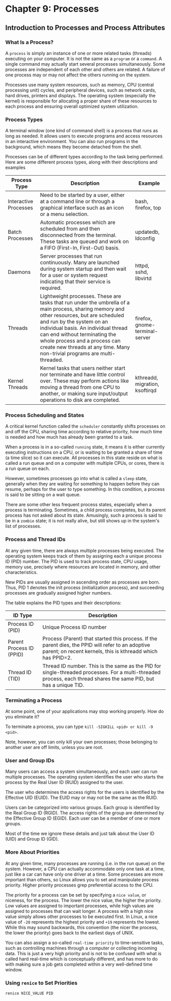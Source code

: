 # Chapter 9: Processes

## Introduction to Processes and Process Attributes

### What Is a Process?

A `process` is simply an instance of one or more related tasks (threads) executing on your computer. It is not the same as a `program` or a `command`. A single command may actually start several processes simultaneously. Some processes are independent of each other and others are related. A failure of one process may or may not affect the others running on the system.

Processes use many system resources, such as memory, CPU (central processing unit) cycles, and peripheral devices, such as network cards, hard drives, printers and displays. The operating system (especially the kernel) is responsible for allocating a proper share of these resources to each process and ensuring overall optimized system utilization.

### Process Types

A terminal window (one kind of command shell) is a process that runs as long as needed. It allows users to execute programs and access resources in an interactive environment. You can also run programs in the background, which means they become detached from the shell.

Processes can be of different types according to the task being performed. Here are some different process types, along with their descriptions and examples

|Process Type|Description|Example|
|------------|-----------|-------|
|Interactive Processes|Need to be started by a user, either at a command line or through a graphical interface such as an icon or a menu selection.| bash, firefox, top|
|Batch Processes|Automatic processes which are scheduled from and then disconnected from the terminal. These tasks are queued and work on a FIFO (First-In, First-Out) basis.|updatedb, ldconfig|
|Daemons|Server processes that run continuously. Many are launched during system startup and then wait for a user or system request indicating that their service is required.|httpd, sshd, libvirtd|
|Threads|Lightweight processes. These are tasks that run under the umbrella of a main process, sharing memory and other resources, but are scheduled and run by the system on an individual basis. An individual thread can end without terminating the whole process and a process can create new threads at any time. Many non-trivial programs are multi-threaded.|firefox, gnome-terminal-server|
|Kernel Threads|Kernel tasks that users neither start nor terminate and have little control over. These may perform actions like moving a thread from one CPU to another, or making sure input/output operations to disk are completed.|kthreadd, migration, ksoftirqd|

### Process Scheduling and States

A critical kernel function called the `scheduler` constantly shifts processes on and off the CPU, sharing time according to relative priority, how much time is needed and how much has already been granted to a task.

When a process is in a so-called `running` state, it means it is either currently executing instructions on a CPU, or is waiting to be granted a share of time (a time slice) so it can execute. All processes in this state reside on what is called a run queue and on a computer with multiple CPUs, or cores, there is a run queue on each.

However, sometimes processes go into what is called a `sleep` state, generally when they are waiting for something to happen before they can resume, perhaps for the user to type something. In this condition, a process is said to be sitting on a wait queue.

There are some other less frequent process states, especially when a process is terminating. Sometimes, a child process completes, but its parent process has not asked about its state. Amusingly, such a process is said to be in a `zombie` state; it is not really alive, but still shows up in the system's list of processes.

### Process and Thread IDs

At any given time, there are always multiple processes being executed. The operating system keeps track of them by assigning each a unique process ID (PID) number. The PID is used to track process state, CPU usage, memory use, precisely where resources are located in memory, and other characteristics.

New PIDs are usually assigned in ascending order as processes are born. Thus, PID 1 denotes the init process (initialization process), and succeeding processes are gradually assigned higher numbers.

The table explains the PID types and their descriptions:

|ID Type|Description|
|-------|-----------|
|Process ID (PID)|Unique Process ID number|
|Parent Process ID (PPID)|Process (Parent) that started this process. If the parent dies, the PPID will refer to an adoptive parent; on recent kernels, this is kthreadd which has PPID=2.|
|Thread ID (TID)|Thread ID number. This is the same as the PID for single-threaded processes. For a multi-threaded process, each thread shares the same PID, but has a unique TID.|

### Terminating a Process

At some point, one of your applications may stop working properly. How do you eliminate it?

To terminate a process, you can type `kill -SIGKILL <pid> or kill -9 <pid>`.

Note, however, you can only kill your own processes; those belonging to another user are off limits, unless you are root.

### User and Group IDs

Many users can access a system simultaneously, and each user can run multiple processes. The operating system identifies the user who starts the process by the Real User ID (RUID) assigned to the user.

The user who determines the access rights for the users is identified by the Effective UID (EUID). The EUID may or may not be the same as the RUID.

Users can be categorized into various groups. Each group is identified by the Real Group ID (RGID). The access rights of the group are determined by the Effective Group ID (EGID). Each user can be a member of one or more groups.

Most of the time we ignore these details and just talk about the User ID (UID) and Group ID (GID).

### More About Priorities

At any given time, many processes are running (i.e. in the run queue) on the system. However, a CPU can actually accommodate only one task at a time, just like a car can have only one driver at a time. Some processes are more important than others, so Linux allows you to set and manipulate process priority. Higher priority processes grep preferential access to the CPU.

The priority for a process can be set by specifying a `nice value`, or niceness, for the process. The lower the nice value, the higher the priority. Low values are assigned to important processes, while high values are assigned to processes that can wait longer. A process with a high nice value simply allows other processes to be executed first. In Linux, a nice value of `-20` represents the highest priority and `+19` represents the lowest.  While this may sound backwards,  this convention (the nicer the process, the lower the priority) goes back to the earliest days of UNIX.

You can also assign a so-called `real-time priority` to time-sensitive tasks, such as controlling machines through a computer or collecting incoming data. This is just a very high priority and is not to be confused with what is called hard real-time which is conceptually different, and has more to do with making sure a job gets completed within a very well-defined time window.

### Using `renice` to Set Priorities

```sh
renice NICE_VALUE PID
```
